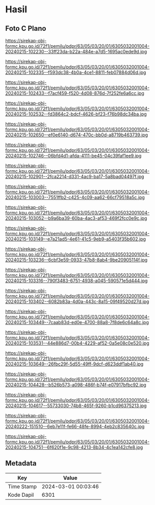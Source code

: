 # Hasil

## Foto C Plano

https://sirekap-obj-formc.kpu.go.id/72f1/pemilu/pdpr/63/05/03/20/01/6305032001004-20240215-102230--33ff23da-b22a-484e-a7d5-1695ac0ede9d.jpg

https://sirekap-obj-formc.kpu.go.id/72f1/pemilu/pdpr/63/05/03/20/01/6305032001004-20240215-102335--f593dc38-4b0a-4ce1-8811-feb07884d06d.jpg

https://sirekap-obj-formc.kpu.go.id/72f1/pemilu/pdpr/63/05/03/20/01/6305032001004-20240215-102433--f7acf459-f520-4d08-876d-7f252fe6a6cc.jpg

https://sirekap-obj-formc.kpu.go.id/72f1/pemilu/pdpr/63/05/03/20/01/6305032001004-20240215-102532--fd3864c2-bdcf-4626-bf23-f76b98dc34ba.jpg

https://sirekap-obj-formc.kpu.go.id/72f1/pemilu/pdpr/63/05/03/20/01/6305032001004-20240215-102650--ef0e6140-d674-470c-bb0d-a8719b463739.jpg

https://sirekap-obj-formc.kpu.go.id/72f1/pemilu/pdpr/63/05/03/20/01/6305032001004-20240215-102746--06bfd4d1-afda-4111-be45-04c39faf1ee9.jpg

https://sirekap-obj-formc.kpu.go.id/72f1/pemilu/pdpr/63/05/03/20/01/6305032001004-20240215-102901--2fca2214-d331-4ac9-ba17-5a8bad04497f.jpg

https://sirekap-obj-formc.kpu.go.id/72f1/pemilu/pdpr/63/05/03/20/01/6305032001004-20240215-103003--7551ffb2-c425-4c09-aa62-66cf79518a5c.jpg

https://sirekap-obj-formc.kpu.go.id/72f1/pemilu/pdpr/63/05/03/20/01/6305032001004-20240215-103052--b9a6ba39-60ba-4ac3-af53-469f2fcc0e9c.jpg

https://sirekap-obj-formc.kpu.go.id/72f1/pemilu/pdpr/63/05/03/20/01/6305032001004-20240215-103149--e7a21ad5-4e61-41c5-9eb9-a5403f35b602.jpg

https://sirekap-obj-formc.kpu.go.id/72f1/pemilu/pdpr/63/05/03/20/01/6305032001004-20240215-103236--6cbf3e59-0933-47b8-8ab4-9be20905114f.jpg

https://sirekap-obj-formc.kpu.go.id/72f1/pemilu/pdpr/63/05/03/20/01/6305032001004-20240215-103316--790f3483-6751-4938-a045-590571e5d444.jpg

https://sirekap-obj-formc.kpu.go.id/72f1/pemilu/pdpr/63/05/03/20/01/6305032001004-20240215-103402--6082b83a-4d0a-443c-8a15-09f49520d27d.jpg

https://sirekap-obj-formc.kpu.go.id/72f1/pemilu/pdpr/63/05/03/20/01/6305032001004-20240215-103449--7caab83d-ed0e-4700-88a8-7f8de6c64a8c.jpg

https://sirekap-obj-formc.kpu.go.id/72f1/pemilu/pdpr/63/05/03/20/01/6305032001004-20240215-103531--44e886d7-00b4-4229-af52-0a5e08c0e520.jpg

https://sirekap-obj-formc.kpu.go.id/72f1/pemilu/pdpr/63/05/03/20/01/6305032001004-20240215-103649--26fbc29f-5d55-49ff-9dcf-d623ddf1ab40.jpg

https://sirekap-obj-formc.kpu.go.id/72f1/pemilu/pdpr/63/05/03/20/01/6305032001004-20240215-104428--b526b573-a098-486f-b74f-e07917bfbc92.jpg

https://sirekap-obj-formc.kpu.go.id/72f1/pemilu/pdpr/63/05/03/20/01/6305032001004-20240215-104617--55733030-74b8-465f-9260-b1cd96375213.jpg

https://sirekap-obj-formc.kpu.go.id/72f1/pemilu/pdpr/63/05/03/20/01/6305032001004-20240222-151510--6eb7e11f-fe66-48fe-8994-4eb2c835640c.jpg

https://sirekap-obj-formc.kpu.go.id/72f1/pemilu/pdpr/63/05/03/20/01/6305032001004-20240215-104751--6f620f1e-9c98-4213-8b34-4c1ea142cfe8.jpg


## Metadata

| Key        | Value               |
| ---------- | ------------------- |
| Time Stamp | 2024-03-01 00:03:46 |
| Kode Dapil | 6301                |



